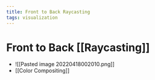 ```yaml
---
title: Front to Back Raycasting
tags: visualization
---
```


# Front to Back [[Raycasting]]
- ![[Pasted image 20220418002010.png]]
- [[Color Compositing]]






